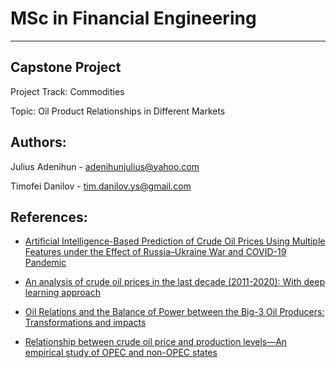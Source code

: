 # MSc in Financial Engineering
-----------------------------

## Capstone Project

Project Track: Commodities

Topic: Oil Product Relationships in Different Markets

## Authors:

Julius Adenihun - adenihunjulius@yahoo.com

Timofei Danilov - tim.danilov.ys@gmail.com

## References:
+ [Artificial Intelligence-Based Prediction of Crude Oil Prices Using Multiple Features under the Effect of Russia–Ukraine War and COVID-19 Pandemic](https://www.mdpi.com/2227-7390/10/22/4361)

+ [An analysis of crude oil prices in the last decade (2011-2020): With deep learning approach](https://journals.plos.org/plosone/article?id=10.1371/journal.pone.0268996)

+ [Oil Relations and the Balance of Power between the Big-3 Oil Producers: Transformations and impacts](https://www.oxfordenergy.org/publications/oil-relations-and-the-balance-of-power-between-the-big-3-oil-producers-transformations-and-impacts/)

+ [Relationship between crude oil price and production levels—An empirical study of OPEC and non-OPEC states](https://www.frontiersin.org/articles/10.3389/fenvs.2022.933431/full)
